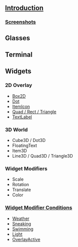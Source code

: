 ## [Introduction](Home)
### [Screenshots](Screenshots)


## Glasses


## Terminal


## Widgets
### 2D Overlay
* [Box2D](Box2D)
* [Dot](Dot)
* [ItemIcon](ItemIcon)
* [Quad / Rect / Triangle](QuadRectTriangle)
* [TextLabel](TextLabel)

### 3D World
* Cube3D / Dot3D
* FloatingText
* Item3D
* Line3D / Quad3D / Triangle3D

### Widget Modifiers
* Scale
* Rotation
* Translate
* Color

### [Widget Modifier Conditions](WidgetModifierConditions)
* [Weather](WidgetModifierConditions#Weather)
* [Sneaking](WidgetModifierConditions#Sneaking)
* [Swimming](WidgetModifierConditions#Swimming)
* [Light](WidgetModifierConditions#Light)
* [OverlayActive](WidgetModifierConditions#OverlayActive)